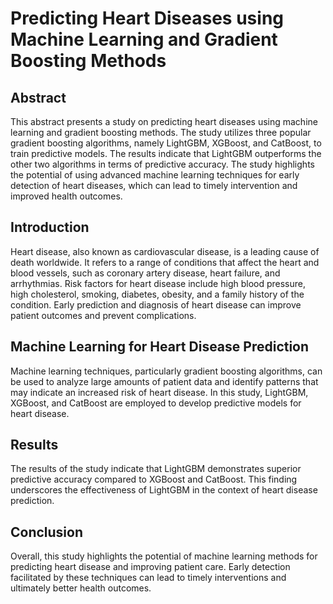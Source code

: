 # Predicting Heart Diseases using Machine Learning and Gradient Boosting Methods

## Abstract

This abstract presents a study on predicting heart diseases using machine learning and gradient boosting methods. The study utilizes three popular gradient boosting algorithms, namely LightGBM, XGBoost, and CatBoost, to train predictive models. The results indicate that LightGBM outperforms the other two algorithms in terms of predictive accuracy. The study highlights the potential of using advanced machine learning techniques for early detection of heart diseases, which can lead to timely intervention and improved health outcomes.

## Introduction

Heart disease, also known as cardiovascular disease, is a leading cause of death worldwide. It refers to a range of conditions that affect the heart and blood vessels, such as coronary artery disease, heart failure, and arrhythmias. Risk factors for heart disease include high blood pressure, high cholesterol, smoking, diabetes, obesity, and a family history of the condition. Early prediction and diagnosis of heart disease can improve patient outcomes and prevent complications.

## Machine Learning for Heart Disease Prediction

Machine learning techniques, particularly gradient boosting algorithms, can be used to analyze large amounts of patient data and identify patterns that may indicate an increased risk of heart disease. In this study, LightGBM, XGBoost, and CatBoost are employed to develop predictive models for heart disease.

## Results

The results of the study indicate that LightGBM demonstrates superior predictive accuracy compared to XGBoost and CatBoost. This finding underscores the effectiveness of LightGBM in the context of heart disease prediction.

## Conclusion

Overall, this study highlights the potential of machine learning methods for predicting heart disease and improving patient care. Early detection facilitated by these techniques can lead to timely interventions and ultimately better health outcomes.
